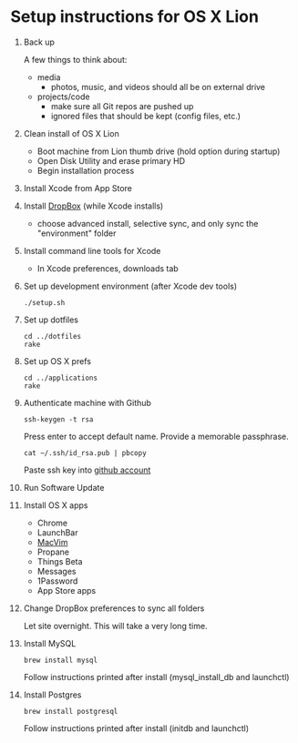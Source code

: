 # Setup instructions for OS X Lion

1.  Back up

    A few things to think about:

    - media
      - photos, music, and videos should all be on external drive
    - projects/code
      - make sure all Git repos are pushed up
      - ignored files that should be kept (config files, etc.)

1.  Clean install of OS X Lion

    - Boot machine from Lion thumb drive (hold option during startup)
    - Open Disk Utility and erase primary HD
    - Begin installation process

1.  Install Xcode from App Store

1.  Install [DropBox](http://dropbox.com) (while Xcode installs)

    - choose advanced install, selective sync, and only sync the "environment" 
    folder

1.  Install command line tools for Xcode

    - In Xcode preferences, downloads tab

1.  Set up development environment (after Xcode dev tools)

        ./setup.sh

1.  Set up dotfiles

        cd ../dotfiles
        rake

1.  Set up OS X prefs

        cd ../applications
        rake

1.  Authenticate machine with Github

        ssh-keygen -t rsa

    Press enter to accept default name.
    Provide a memorable passphrase.

        cat ~/.ssh/id_rsa.pub | pbcopy

    Paste ssh key into [github account](https://github.com/account/ssh)

1.  Run Software Update

1.  Install OS X apps

    - Chrome
    - LaunchBar
    - [MacVim](https://github.com/b4winckler/macvim/downloads)
    - Propane
    - Things Beta
    - Messages
    - 1Password
    - App Store apps

1.  Change DropBox preferences to sync all folders

    Let site overnight. This will take a very long time.

1.  Install MySQL

        brew install mysql

    Follow instructions printed after install (mysql_install_db and launchctl)

1.  Install Postgres

        brew install postgresql

    Follow instructions printed after install (initdb and launchctl)

